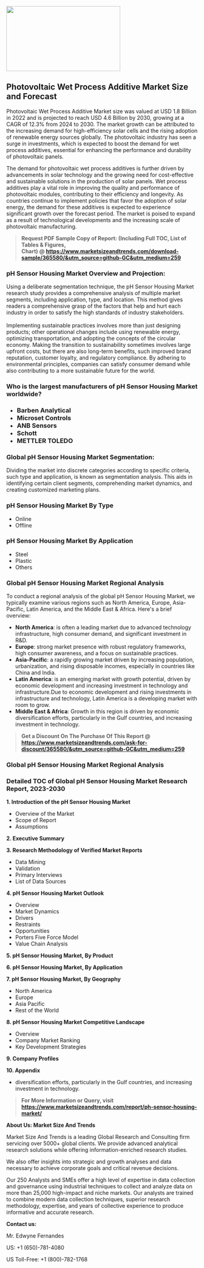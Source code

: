 <p><img class="alignnone size-medium wp-image-20088" src="https://ffe5etoiles.com/wp-content/uploads/2024/12/MST1-300x171.png" alt="" width="300" height="171" /></p><h2>Photovoltaic Wet Process Additive Market Size and Forecast</h2><p>Photovoltaic Wet Process Additive Market size was valued at USD 1.8 Billion in 2022 and is projected to reach USD 4.6 Billion by 2030, growing at a CAGR of 12.3% from 2024 to 2030. The market growth can be attributed to the increasing demand for high-efficiency solar cells and the rising adoption of renewable energy sources globally. The photovoltaic industry has seen a surge in investments, which is expected to boost the demand for wet process additives, essential for enhancing the performance and durability of photovoltaic panels.</p><p>The demand for photovoltaic wet process additives is further driven by advancements in solar technology and the growing need for cost-effective and sustainable solutions in the production of solar panels. Wet process additives play a vital role in improving the quality and performance of photovoltaic modules, contributing to their efficiency and longevity. As countries continue to implement policies that favor the adoption of solar energy, the demand for these additives is expected to experience significant growth over the forecast period. The market is poised to expand as a result of technological developments and the increasing scale of photovoltaic manufacturing.</p></p><blockquote id="" class=""><strong>Request PDF Sample Copy of Report: (Including Full TOC, List of Tables &amp; Figures, Chart)&nbsp;@&nbsp;<strong><a href="https://www.marketsizeandtrends.com/download-sample/365580/&utm_source=github-GC&utm_medium=259" target="_blank">https://www.marketsizeandtrends.com/download-sample/365580/&utm_source=github-GC&utm_medium=259</a></strong></strong></blockquote><h3 id="" class="">pH Sensor Housing Market&nbsp;Overview and Projection:</h3><p id="" class="">Using a deliberate segmentation technique, the pH Sensor Housing Market research study provides a comprehensive analysis of multiple market segments, including application, type, and location. This method gives readers a comprehensive grasp of the factors that help and hurt each industry in order to satisfy the high standards of industry stakeholders. <br /> <br />Implementing sustainable practices involves more than just designing products; other operational changes include using renewable energy, optimizing transportation, and adopting the concepts of the circular economy. Making the transition to sustainability sometimes involves large upfront costs, but there are also long-term benefits, such improved brand reputation, customer loyalty, and regulatory compliance. By adhering to environmental principles, companies can satisfy consumer demand while also contributing to a more sustainable future for the world.</p><h3 id="" class="">Who is the largest manufacturers of&nbsp;pH Sensor Housing Market worldwide?</h3><h3 class=""><p><ul><li>Barben Analytical </li><li> Microset Controls </li><li> ANB Sensors </li><li> Schott </li><li> METTLER TOLEDO</li></ul></p></h3><h3 id="" class="">Global&nbsp;pH Sensor Housing Market Segmentation:</h3><p id="" class="">Dividing the market into discrete categories according to specific criteria, such type and application, is known as segmentation analysis. This aids in identifying certain client segments, comprehending market dynamics, and creating customized marketing plans.</p><h3 id="" class="">pH Sensor Housing Market&nbsp;By Type</h3><p><p><ul><li>Online</li><li> Offline</p></li></ul></p></p><h3 id="" class="">pH Sensor Housing Market&nbsp;By Application</h3><p class=""><p><ul><li>Steel</li><li> Plastic</li><li> Others</li></ul></p></p><h3 id="" class="">Global pH Sensor Housing Market Regional Analysis</h3><p id="" class="">To conduct a regional analysis of the global pH Sensor Housing Market, we typically examine various regions such as North America, Europe, Asia-Pacific, Latin America, and the Middle East &amp; Africa. Here's a brief overview:</p><ul><li><strong>North America</strong>: is often a leading market due to advanced technology infrastructure, high consumer demand, and significant investment in R&amp;D.</li><li><strong>Europe</strong>: strong market presence with robust regulatory frameworks, high consumer awareness, and a focus on sustainable practices.</li><li><strong>Asia-Pacific</strong>: a rapidly growing market driven by increasing population, urbanization, and rising disposable incomes, especially in countries like China and India.</li><li><strong>Latin America</strong>: is an emerging market with growth potential, driven by economic development and increasing investment in technology and infrastructure.Due to economic development and rising investments in infrastructure and technology, Latin America is a developing market with room to grow.</li><li><strong>Middle East &amp; Africa</strong>: Growth in this region is driven by economic diversification efforts, particularly in the Gulf countries, and increasing investment in technology.</li></ul><blockquote id="" class=""><strong>Get a Discount On The Purchase Of This Report @ <strong><a href="https://www.marketsizeandtrends.com/ask-for-discount/365580/&utm_source=github-GC&utm_medium=259" target="_blank">https://www.marketsizeandtrends.com/ask-for-discount/365580/&utm_source=github-GC&utm_medium=259</a></strong></strong></blockquote><h3 id="" class="">Global pH Sensor Housing Market Regional Analysis</h3><h3 id="" class="">Detailed TOC of Global pH Sensor Housing Market Research Report, 2023-2030</h3><p id="" class=""><strong>1. Introduction of the pH Sensor Housing Market</strong></p><ul><li>Overview of the Market</li><li>Scope of Report</li><li>Assumptions</li></ul><p id="" class=""><strong>2. Executive Summary</strong></p><p id="" class=""><strong>3. Research Methodology of Verified Market Reports</strong></p><ul><li>Data Mining</li><li>Validation</li><li>Primary Interviews</li><li>List of Data Sources</li></ul><p id="" class=""><strong>4. pH Sensor Housing Market Outlook</strong></p><ul><li>Overview</li><li>Market Dynamics</li><li>Drivers</li><li>Restraints</li><li>Opportunities</li><li>Porters Five Force Model</li><li>Value Chain Analysis</li></ul><p id="" class=""><strong>5. pH Sensor Housing Market, By Product</strong></p><p id="" class=""><strong>6. pH Sensor Housing Market, By Application</strong></p><p id="" class=""><strong>7. pH Sensor Housing Market, By Geography</strong></p><ul><li>North America</li><li>Europe</li><li>Asia Pacific</li><li>Rest of the World</li></ul><p id="" class=""><strong>8. pH Sensor Housing Market Competitive Landscape</strong></p><ul><li>Overview</li><li>Company Market Ranking</li><li>Key Development Strategies</li></ul><p id="" class=""><strong>9. Company Profiles</strong></p><p id="" class=""><strong>10. Appendix</strong></p><ul><li>diversification efforts, particularly in the Gulf countries, and increasing investment in technology.</li></ul><blockquote id="" class=""><strong>For More Information or Query, visit <strong><strong><a href="https://www.marketsizeandtrends.com/report/ph-sensor-housing-market/" target="_blank">https://www.marketsizeandtrends.com/report/ph-sensor-housing-market/</a></strong></strong></strong></blockquote><p id="" class=""><strong>About Us: Market Size And Trends</strong></p><p id="" class="">Market Size And Trends is a leading Global Research and Consulting firm servicing over 5000+ global clients. We provide advanced analytical research solutions while offering information-enriched research studies.</p><p id="" class="">We also offer insights into strategic and growth analyses and data necessary to achieve corporate goals and critical revenue decisions.</p><p id="" class="">Our 250 Analysts and SMEs offer a high level of expertise in data collection and governance using industrial techniques to collect and analyze data on more than 25,000 high-impact and niche markets. Our analysts are trained to combine modern data collection techniques, superior research methodology, expertise, and years of collective experience to produce informative and accurate research.</p><p id="" class=""><strong>Contact us:</strong></p><p id="" class="">Mr. Edwyne Fernandes</p><p id="" class="">US: +1 (650)-781-4080</p><p id="" class="">US Toll-Free: +1 (800)-782-1768</p>
